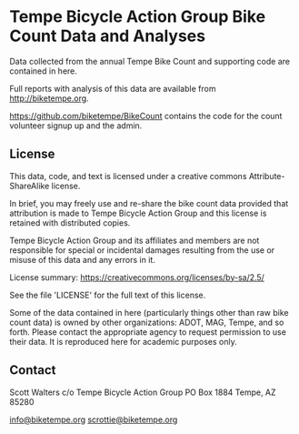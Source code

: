 # Tempe Bicycle Action Group Bike Count Data and Analyses

Data collected from the annual Tempe Bike Count and supporting code are
contained in here.

Full reports with analysis of this data are available from http://biketempe.org.

https://github.com/biketempe/BikeCount contains the code for the count volunteer
signup up and the admin.

##

## License

This data, code, and text is licensed under a creative commons Attribute-ShareAlike license.

In brief, you may freely use and re-share the bike count data provided that attribution
is made to Tempe Bicycle Action Group and this license is retained with distributed copies.

Tempe Bicycle Action Group and its affiliates and members are not responsible for special
or incidental damages resulting from the use or misuse of this data and any errors in it.

License summary:  https://creativecommons.org/licenses/by-sa/2.5/

See the file 'LICENSE' for the full text of this license.

Some of the data contained in here (particularly things other than raw bike count data)
is owned by other organizations:  ADOT, MAG, Tempe, and so forth.  Please contact the
appropriate agency to request permission to use their data.  It is reproduced here
for academic purposes only.

## Contact

Scott Walters c/o
Tempe Bicycle Action Group
PO Box 1884
Tempe, AZ 85280

info@biketempe.org
scrottie@biketempe.org

